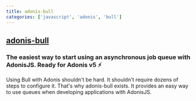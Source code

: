 ```yaml
---
title: adonis-bull
categories: ['javascript', 'adonis', 'bull']
---
```

## [adonis-bull](https://github.com/Rocketseat/adonis-bull)

### The easiest way to start using an asynchronous job queue with AdonisJS. Ready for Adonis v5 ⚡️


Using Bull with Adonis shouldn't be hard. It shouldn't require dozens of steps to configure it. That's why adonis-bull exists. It provides an easy way to use queues when developing applications with AdonisJS.
